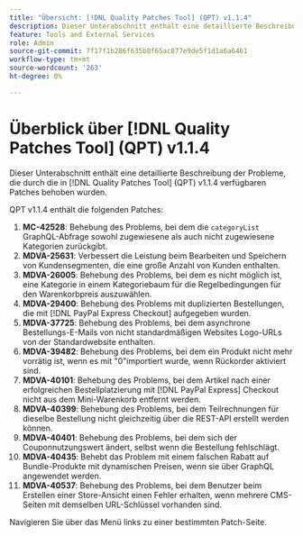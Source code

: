 ```yaml
---
title: "Übersicht: [!DNL Quality Patches Tool] (QPT) v1.1.4"
description: Dieser Unterabschnitt enthält eine detaillierte Beschreibung der Probleme, die durch die in [!DNL Quality Patches Tool]  (QPT) v1.1.4 verfügbaren Patches behoben wurden.
feature: Tools and External Services
role: Admin
source-git-commit: 7f17f1b286f635b8f65ac877e9de5f1d1a6a6461
workflow-type: tm+mt
source-wordcount: '263'
ht-degree: 0%

---
```


# Überblick über [!DNL Quality Patches Tool] (QPT) v1.1.4

Dieser Unterabschnitt enthält eine detaillierte Beschreibung der Probleme, die durch die in [!DNL Quality Patches Tool] (QPT) v1.1.4 verfügbaren Patches behoben wurden.

QPT v1.1.4 enthält die folgenden Patches:

1. **MC-42528**: Behebung des Problems, bei dem die `categoryList` GraphQL-Abfrage sowohl zugewiesene als auch nicht zugewiesene Kategorien zurückgibt.
1. **MDVA-25631**: Verbessert die Leistung beim Bearbeiten und Speichern von Kundensegmenten, die eine große Anzahl von Kunden enthalten.
1. **MDVA-26005**: Behebung des Problems, bei dem es nicht möglich ist, eine Kategorie in einem Kategoriebaum für die Regelbedingungen für den Warenkorbpreis auszuwählen.
1. **MDVA-29400**: Behebung des Problems mit duplizierten Bestellungen, die mit [!DNL PayPal Express Checkout] aufgegeben wurden.
1. **MDVA-37725**: Behebung des Problems, bei dem asynchrone Bestellungs-E-Mails von nicht standardmäßigen Websites Logo-URLs von der Standardwebsite enthalten.
1. **MDVA-39482**: Behebung des Problems, bei dem ein Produkt nicht mehr vorrätig ist, wenn es mit &quot;0&quot;importiert wurde, wenn Rückorder aktiviert sind.
1. **MDVA-40101**: Behebung des Problems, bei dem Artikel nach einer erfolgreichen Bestellplatzierung mit [!DNL PayPal Express] Checkout nicht aus dem Mini-Warenkorb entfernt werden.
1. **MDVA-40399**: Behebung des Problems, bei dem Teilrechnungen für dieselbe Bestellung nicht gleichzeitig über die REST-API erstellt werden können.
1. **MDVA-40401**: Behebung des Problems, bei dem sich der Couponnutzungswert ändert, selbst wenn die Bestellung fehlschlägt.
1. **MDVA-40435**: Behebt das Problem mit einem falschen Rabatt auf Bundle-Produkte mit dynamischen Preisen, wenn sie über GraphQL angewendet werden.
1. **MDVA-40537**: Behebung des Problems, bei dem Benutzer beim Erstellen einer Store-Ansicht einen Fehler erhalten, wenn mehrere CMS-Seiten mit demselben URL-Schlüssel vorhanden sind.

Navigieren Sie über das Menü links zu einer bestimmten Patch-Seite.
